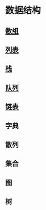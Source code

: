 # 数据结构

## [数组](./md/01.md)

## [列表](./md/02.md)

## [栈](./md/03.md)

## [队列](./md/04.md)

## [链表](./md/05.md)

## 字典

## 散列

## 集合

## 图

## 树
